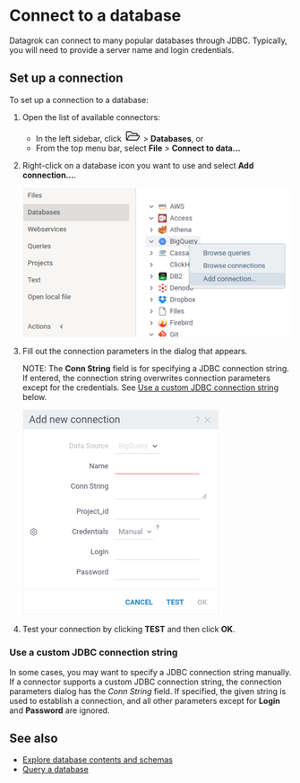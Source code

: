 # Connect to a database

Datagrok can connect to many popular databases through JDBC.
Typically, you will need to provide a server name and login credentials.

## Set up a connection

To set up a connection to a database:

1. Open the list of available connectors:

    * In the left sidebar, click ![Open](/help/images/open-icon.png) > **Databases**, or
    * From the top menu bar, select **File** > **Connect to data...**

2. Right-click on a database icon you want to use and select **Add connection...**.

    ![Add connection](/help/images/access/data-connection-tree.png)

3. Fill out the connection parameters in the dialog that appears.

    NOTE: The **Conn String** field is for specifying a JDBC connection string.
    If entered, the connection string overwrites connection parameters except for the credentials.
    See [Use a custom JDBC connection string](#use-a-custom-jdbc-connection-string) below.

    ![Connection parameters](/help/images/access/connection-properties.png)

4. Test your connection by clicking **TEST** and then click **OK**.
    
    
### Use a custom JDBC connection string

In some cases, you may want to specify a JDBC connection string manually.
If a connector supports a custom JDBC connection string, the connection parameters dialog has the *Conn String* field.
If specified, the given string is used to establish a connection, and all other parameters except for **Login** and **Password** are ignored.


## See also  

* [Explore database contents and schemas](/help/access/database/browse-database.md)
* [Query a database](/help/access/database/query-database.html)

